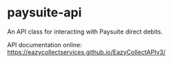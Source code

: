 # paysuite-api
An API class for interacting with Paysuite direct debits.

API documentation online:
https://eazycollectservices.github.io/EazyCollectAPIv3/


